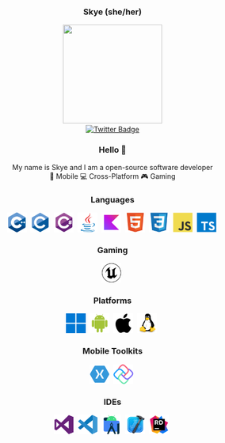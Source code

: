 <h3 align="center">Skye (she/her)</h3>
<div align="center">
  <img src="https://avatars.githubusercontent.com/u/17751436?v=4" width="200" height="200" />
</div>
<div id="badges" align="center">
  <a href="your-twitter-URL">
    <img src="https://img.shields.io/badge/@SkyeTheDev-blue?style=for-the-badge&logo=twitter&logoColor=white" alt="Twitter Badge"/>
  </a>
</div>
<h3 align="center">Hello 👋</h3>
<p align="center">
  My name is Skye and I am a open-source software developer <br/ >
  📱 Mobile
  💻 Cross-Platform 
  🎮 Gaming  
 </p>
</div>
<h3 align="center">Languages</h3>
<div align="center">
  <img src="https://github.com/devicons/devicon/blob/master/icons/cplusplus/cplusplus-original.svg" title="C++" alt="C++" width="40" height="40"/>&nbsp;
  <img src="https://github.com/devicons/devicon/blob/master/icons/c/c-original.svg" title="C" alt="C" width="40" height="40"/>&nbsp;
  <img src="https://github.com/devicons/devicon/blob/master/icons/csharp/csharp-original.svg" title="CSharp" alt="CSharp" width="40" height="40"/>&nbsp;
  <img src="https://github.com/devicons/devicon/blob/master/icons/java/java-original.svg" title="Java" alt="Java" width="40" height="40"/>&nbsp;
  <img src="https://github.com/devicons/devicon/blob/master/icons/kotlin/kotlin-original.svg" title="Kotlin" alt="Kotlin" width="40" height="40"/>&nbsp;
  <img src="https://github.com/devicons/devicon/blob/master/icons/html5/html5-original.svg" title="HTML5" alt="HTML5" width="40" height="40"/>&nbsp;
  <img src="https://github.com/devicons/devicon/blob/master/icons/css3/css3-original.svg" title="CSS3" alt="CSS3" width="40" height="40"/>&nbsp;
  <img src="https://github.com/devicons/devicon/blob/master/icons/javascript/javascript-original.svg" title="Javascript" alt="Javascript" width="40" height="40"/>&nbsp;
  <img src="https://github.com/devicons/devicon/blob/master/icons/typescript/typescript-original.svg" title="Typescript" alt="Typescript" width="40" height="40"/>&nbsp;  
</div>

<h3 align="center">Gaming</h3>
<div align="center">
  <img src="https://github.com/devicons/devicon/blob/master/icons/unrealengine/unrealengine-original.svg" title="Unreal Engine" alt="Unreal Engine" width="40" height="40"/>&nbsp;
</div>

<h3 align="center">Platforms</h3>
<div align="center">
  <img src="https://github.com/SkyeHoefling/SkyeHoefling/blob/main/Assets/Windows-2021.svg" title="Windows" alt="Windows" width="40" height="40"/>&nbsp;
  <img src="https://github.com/devicons/devicon/blob/master/icons/android/android-original.svg" title="Android" alt="Android" width="40" height="40"/>&nbsp;
  <img src="https://github.com/devicons/devicon/blob/master/icons/apple/apple-original.svg" title="Apple" alt="Apple" width="40" height="40"/>&nbsp;
  <img src="https://github.com/devicons/devicon/blob/master/icons/linux/linux-original.svg" title="Linux" alt="Linux" width="40" height="40"/>&nbsp;
</div>

<h3 align="center">Mobile Toolkits</h3>
<div align="center">
  <img src="https://github.com/devicons/devicon/blob/master/icons/xamarin/xamarin-original.svg" title="Xamarin" alt="Xamarin" width="40" height="40"/>&nbsp;
  <img src="https://github.com/SkyeHoefling/SkyeHoefling/blob/main/Assets/UnoLogoSmall.png" title="Uno Platform" alt="Uno Platform" width="40" height="40"/>&nbsp;
</div>

<h3 align="center">IDEs</h3>
<div align="center">
  <img src="https://github.com/devicons/devicon/blob/master/icons/visualstudio/visualstudio-plain.svg" title="Visual Studio" alt="Visual Studio" width="40" height="40"/>&nbsp;
  <img src="https://github.com/devicons/devicon/blob/master/icons/vscode/vscode-original.svg" title="VSCode" alt="VSCode" width="40" height="40"/>&nbsp;
  <img src="https://github.com/devicons/devicon/blob/master/icons/androidstudio/androidstudio-original.svg" title="Android Studio" alt="Android Studio" width="40" height="40"/>&nbsp;
  <img src="https://github.com/devicons/devicon/blob/master/icons/xcode/xcode-original.svg" title="xcode" alt="xcode" width="40" height="40"/>&nbsp;
  <img src="https://github.com/SkyeHoefling/SkyeHoefling/blob/main/Assets/Rider_icon.svg" title="JetBrains Rider" alt="JetBrains Rider" width="40" height="40"/>&nbsp;
</div>
 
